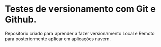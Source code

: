 # Testes de versionamento com Git e Github.
 Repositório criado para aprender a fazer versionamento Local e Remoto para posteriormente aplicar em aplicações nuvem.
